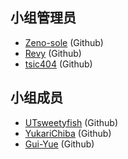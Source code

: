 <!--
    小组组员列表

    按小组实际情况编辑模板即可，下面的例子仅供参考。
    
    可以在这里以 Markdown 的形式列出组员信息。可以是昵称，可以在后面附加组员希望添加的其它信息（限一行内）
    请注意，小组管理员 **必须** 提供 GitHub ID 以供外部联系
-->

## 小组管理员

- [Zeno-sole](https://github.com/Zeno-sole) (Github)
- [Revy](https://github.com/Rabenda) (Github)
- [tsic404](https://github.com/tsic404) (Github)

## 小组成员

- [UTsweetyfish](https://github.com/UTsweetyfish) (Github)
- [YukariChiba](https://github.com/YukariChiba) (Github)
- [Gui-Yue](https://github.com/Gui-Yue) (Github)
